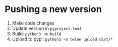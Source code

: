 # Pushing a new version
1. Make code changes
1. Update version in `pyproject.toml`
1. Build: `python3 -m build`
1. Upload to pypi: `python3 -m twine upload dist/*`